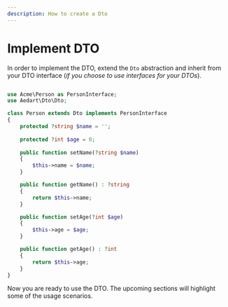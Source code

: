 ```yaml
---
description: How to create a Dto
---
```


# Implement DTO

In order to implement the DTO, extend the `Dto` abstraction and inherit from your DTO interface (_if you choose to use interfaces for your DTOs_).
 
```php

use Acme\Person as PersonInterface;
use Aedart\Dto\Dto;

class Person extends Dto implements PersonInterface
{
    protected ?string $name = '';
    
    protected ?int $age = 0;
 
    public function setName(?string $name)
    {
        $this->name = $name;
    }

    public function getName() : ?string
    {
        return $this->name;
    }

    public function setAge(?int $age)
    {
        $this->age = $age;
    }

    public function getAge() : ?int
    {
        return $this->age;
    }
}
```

Now you are ready to use the DTO.
The upcoming sections will highlight some of the usage scenarios. 
